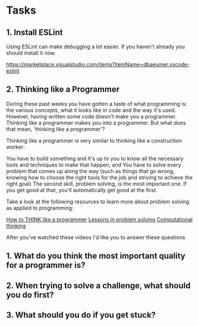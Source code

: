 # Tasks

## 1. Install ESLint

Using ESLint can make debugging a lot easier. If you haven't already you should install it now.

https://marketplace.visualstudio.com/items?itemName=dbaeumer.vscode-eslint

## 2. Thinking like a Programmer

During these past weeks you have gotten a taste of what programming is: the various concepts, what it looks like in code and the way it's used. However, having written some code doesn't make you a programmer. Thinking like a programmer makes you into a programmer. But what does that mean, 'thinking like a programmer'?

Thinking like a programmer is very similar to thinking like a construction worker:

You have to build something and it's up to you to know all the necessary tools and techniques to make that happen, and
You have to solve every problem that comes up along the way (such as things that go wrong, knowing how to choose the right tools for the job and striving to achieve the right goal)
The second skill, problem solving, is the most important one. If you get good at that, you'll automatically get good at the first.

Take a look at the following resources to learn more about problem solving as applied to programming:

[How to THINK like a programmer](https://www.youtube.com/watch?v=NNazO2tMHno)
[Lessons in problem solving](https://www.freecodecamp.org/news/how-to-think-like-a-programmer-lessons-in-problem-solving-d1d8bf1de7d2/)
[Computational thinking](https://www.youtube.com/watch?v=qbnTZCj0ugI)

After you've watched these videos I'd like you to answer these questions

## 1. What do you think the most important quality for a programmer is?

<!-- I think the most important quality for a programmer is to have problem-solving skills. A programmer should be able define the problems first. Then after clarifying the problems next step would be to define the solutions and taking steps. A programmer should be a good problem solver. We need to understand the problem first. We need to build a framework or structure before handling the problem so that we can visualize the problem. We can not do anything without understanding the problem entirely. Another useful technique is to speak out loud and trying to tell the problem ourselves. Like speaking to a rubber ducky, an imaginary friend listening to us.  -->

## 2. When trying to solve a challenge, what should you do first?

<!-- First we need to understand the challenge. Then we need a plan which includes steps we will be taking. Next step is to divide the big problem into smaller chunks so that we can handle each small problem at each time. Reducing the problem to something easier or simpler makes problem solving easier. These small problems is much manageable to solve than solving the whole big problem. If we can solve the simpler task we can go on with the complex one. We need to identify patterns and trends within problems as well. Then last of all we need to combine the dots.   -->

## 3. What should you do if you get stuck?

<!-- First one is debugging. We need to go step by step through our solution and trying to find what went wrong with the code. We need to see if the code is doing what I want.
Second one is Reassesing. This means we need to reconsider what is the problem. We can give a break and think again what we are being asked. Sometimes dealing with too much detail may cause tunnel viewing. We need to take a step back and look again.
Third one is research. We can make online research for our problem. But we should not look for big problem instead looking for small problems is better. We can search for answers even if we solved the problem. Because there are a lot we can learn from others. -->
